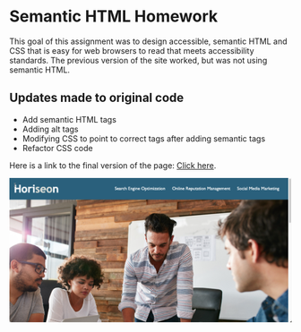 # Semantic HTML Homework

This goal of this assignment was to design accessible, semantic HTML and CSS that is easy for web browsers to read that meets accessibility standards. The previous version of the site worked, but was not using semantic HTML.

## Updates made to original code

- Add semantic HTML tags
- Adding alt tags
- Modifying CSS to point to correct tags after adding semantic tags
- Refactor CSS code

Here is a link to the final version of the page: [Click here](https://gdjewell.github.io/semantic-html/).

![Here is a preview of the page](./Assets/images/horiseon-screenshot.png)
